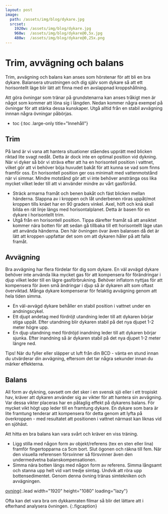 ```yaml
---
layout: post
image:
  path: /assets/img/blog/dykare.jpg
  srcset:
    1920w: /assets/img/blog/dykare.jpg
    960w:  /assets/img/blog/dykare@0,5x.jpg
    480w:  /assets/img/blog/dykare@0,25x.png
---
```


# Trim, avvägning och balans

Trim, avvägning och balans kan anses som hörstenar för att bli en bra dykare. Balansera utrustningen och dig själv som dykare så att ett horisontellt läge blir lätt att finna med en avslappnad kroppshållning.

Att göra övningar som tränar på grundstenarna kan anses tråkigt men är något som kommer att löna sig i längden. Nedan kommer några exempel på övningar för att stärka dessa kunskaper.
Utgå alltid från en stabil avvägning innnan några övningar påbörjas.

* toc
{:toc .large-only title="Innehåll"}

## Trim

På land är vi vana att hantera situationer ståendes upprätt med blicken riktad lite svagt nedåt. Detta är dock inte en optimal position vid dykning.
När vi dyker så bör vi sträva efter att ha en horisontell position i vattnet, vilket gör att vi behöver böja huvudet bakåt för att kunna se vad som finns framför oss.
En horisontell position ger oss minimalt med vattenmotstånd när vi simmar. Mindre motstånd gör att vi inte behöver anstränga oss lika mycket vilket leder till att vi använder mindre av vårt gasförråd.

* Sträck armarna framåt och benen bakåt och fäst blicken mellan händerna. Slappna av i kroppen och låt underbenen röras uppåt/mot kroppen tills knäet har en 90 graders vinkel. Axel, höft och knä skall bilda en rät linje längs med horisontalplanet. Detta är basen för en dykare i horisontellt trim.
* Utgå från en horisontell position. Tippa därefter framåt så att ansiktet kommer nära botten för att sedan gå tillbaka till ett horisontellt läge utan att använda händerna. Den här övningen övar även balansen då det är lätt att kroppen uppfattar det som om att dykaren håler på att falla framåt.

## Avvägning

Bra avvägning har flera fördelar för dig som dykare. En väl avvägd dykare behöver inte använda lika mycket gas för att kompensera för förändringar i djup vilket leder till en lägre gasförbrukning.
Behöver inflatorn nyttjas för att kompensera för även små ändringar i djup så är dykaren allt som oftast överviktad. Många dykare kompenserar för felaktig avvägning genom att hela tiden simma.

* En väl-avvägd dykare behåller en stabil position i vattnet under en andningscykel.
* Ett djupt andetag med fördröjt utandning leder till att dykaren börjar stiga uppåt. Efter utandning blir dykaren stabil på det nya djupet 1-2 meter högre upp.
* En djup utandning med fördröjd inandning leder till att dykaren börjar sjunka. Efter inandning så är dykaren stabil på det nya djupet 1-2 meter längre ned.

Tips! När du fyller eller släpper ut luft från din BCD - vänta en stund innan du utvärderar din avvägning, eftersom det tar några sekunder innan du märker effekterna.

## Balans

All form av dykning, oavsett om det sker i en svensk sjö eller i ett tropiskt hav, kräver att dykaren använder sig av vikter för att hantera sin avvägning.
Var dessa vikter placeras har en påtaglig effekt på dykarens balans. För mycket vikt högt upp leder till en framtung dykare. En dykare som bara är lite framtung tenderar att kompensera för detta genom att lyfta på överkroppen - med resultatet att positionen i vattnet närmast kan liknas vid en sjöhäst.

Att hitta en bra balans kan vara svårt och kräver en viss träning.

* Ligg stilla med någon form av objekt/referens (tex en sten eller lina) framför fingertopparna ca 5cm bort. Slut ögonen och räkna till fem. När den visuella referensen försvinner så försvinner även den undermedvetna balanskompensationen.
* Simma nära botten längs med någon form av referens. Simma långsamt och stanna upp helt vid vart tredje simtag. Undvik att röra upp bottensedimentet. Genom denna övning tränas simtekniken och avvägningen.

[ovning](/assets/img/blog/dykare@0,5x.jpg){:.lead width="1920" height="1080" loading="lazy"}

Ofta kan det vara bra om dykkamraten filmar så blir det lättare att i efterhand analysera övningen.
{:.figcaption}
